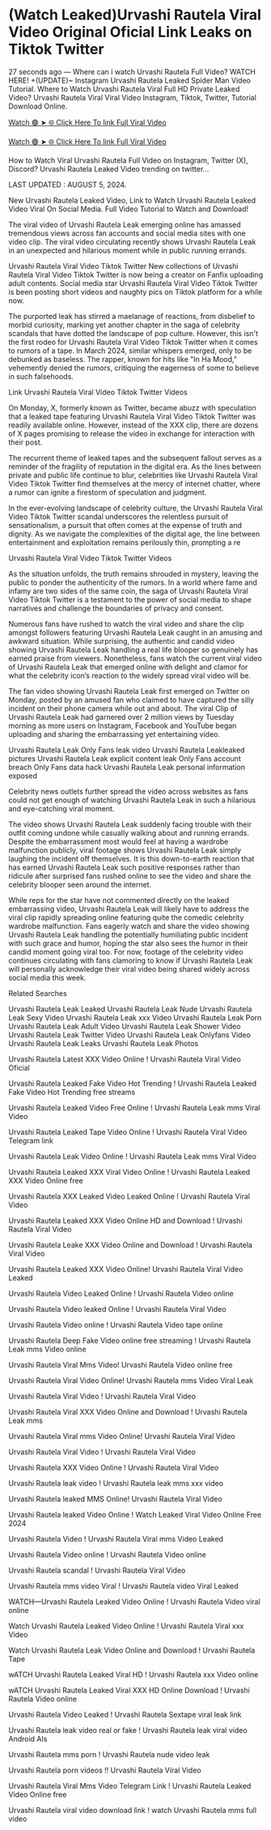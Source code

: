 <h1>(Watch Leaked)Urvashi Rautela Viral Video Original Oficial Link Leaks on Tiktok Twitter</h1>

27 seconds ago — Where can i watch Urvashi Rautela Full Video? WATCH HERE! +(UPDATE)~ Instagram Urvashi Rautela Leaked Spider Man Video Tutorial​. Where to Watch Urvashi Rautela Viral Full HD Private Leaked Video? Urvashi Rautela Viral Viral Video Instagram, Tiktok, Twitter, Tutorial Download Online.

<a href="https://viralleakedvideos.com/leakedvideo.html?polok" rel="nofollow">Watch 🟢 ➤ 🌐 Click Here To link Full Viral Video</a>

<a href="https://viralleakedvideos.com/leakedvideo.html?polok" rel="nofollow">Watch 🟢 ➤ 🌐 Click Here To link Full Viral Video</a>

How to Watch Viral Urvashi Rautela Full Video on Instagram, Twitter (X), Discord? Urvashi Rautela Leaked Video trending on twitter...

LAST UPDATED : AUGUST 5, 2024.

New Urvashi Rautela Leaked Video, Link to Watch Urvashi Rautela Leaked Video Viral On Social Media. Full Video Tutorial to Watch and Download!

The viral video of Urvashi Rautela Leak emerging online has amassed tremendous views across fan accounts and social media sites with one video clip. The viral video circulating recently shows Urvashi Rautela Leak in an unexpected and hilarious moment while in public running errands.

Urvashi Rautela Viral Video Tiktok Twitter New collections of Urvashi Rautela Viral Video Tiktok Twitter is now being a creator on Fanfix uploading adult contents. Social media star Urvashi Rautela Viral Video Tiktok Twitter is been posting short videos and naughty pics on Tiktok platform for a while now.

The purported leak has stirred a maelanage of reactions, from disbelief to morbid curiosity, marking yet another chapter in the saga of celebrity scandals that have dotted the landscape of pop culture. However, this isn't the first rodeo for Urvashi Rautela Viral Video Tiktok Twitter when it comes to rumors of a tape. In March 2024, similar whispers emerged, only to be debunked as baseless. The rapper, known for hits like "In Ha Mood," vehemently denied the rumors, critiquing the eagerness of some to believe in such falsehoods.

Link Urvashi Rautela Viral Video Tiktok Twitter Videos

On Monday, X, formerly known as Twitter, became abuzz with speculation that a leaked tape featuring Urvashi Rautela Viral Video Tiktok Twitter was readily available online. However, instead of the XXX clip, there are dozens of X pages promising to release the video in exchange for interaction with their post.

The recurrent theme of leaked tapes and the subsequent fallout serves as a reminder of the fragility of reputation in the digital era. As the lines between private and public life continue to blur, celebrities like Urvashi Rautela Viral Video Tiktok Twitter find themselves at the mercy of internet chatter, where a rumor can ignite a firestorm of speculation and judgment.

In the ever-evolving landscape of celebrity culture, the Urvashi Rautela Viral Video Tiktok Twitter scandal underscores the relentless pursuit of sensationalism, a pursuit that often comes at the expense of truth and dignity. As we navigate the complexities of the digital age, the line between entertainment and exploitation remains perilously thin, prompting a re

Urvashi Rautela Viral Video Tiktok Twitter Videos

As the situation unfolds, the truth remains shrouded in mystery, leaving the public to ponder the authenticity of the rumors. In a world where fame and infamy are two sides of the same coin, the saga of Urvashi Rautela Viral Video Tiktok Twitter is a testament to the power of social media to shape narratives and challenge the boundaries of privacy and consent.

Numerous fans have rushed to watch the viral video and share the clip amongst followers featuring Urvashi Rautela Leak caught in an amusing and awkward situation. While surprising, the authentic and candid video showing Urvashi Rautela Leak handling a real life blooper so genuinely has earned praise from viewers. Nonetheless, fans watch the current viral video of Urvashi Rautela Leak that emerged online with delight and clamor for what the celebrity icon’s reaction to the widely spread viral video will be.

The fan video showing Urvashi Rautela Leak first emerged on Twitter on Monday, posted by an amused fan who claimed to have captured the silly incident on their phone camera while out and about. The viral Clip of Urvashi Rautela Leak had garnered over 2 million views by Tuesday morning as more users on Instagram, Facebook and YouTube began uploading and sharing the embarrassing yet entertaining video.

Urvashi Rautela Leak Only Fans leak video Urvashi Rautela Leakleaked pictures Urvashi Rautela Leak explicit content leak Only Fans account breach Only Fans data hack Urvashi Rautela Leak personal information exposed

Celebrity news outlets further spread the video across websites as fans could not get enough of watching Urvashi Rautela Leak in such a hilarious and eye-catching viral moment.

The video shows Urvashi Rautela Leak suddenly facing trouble with their outfit coming undone while casually walking about and running errands. Despite the embarrassment most would feel at having a wardrobe malfunction publicly, viral footage shows Urvashi Rautela Leak simply laughing the incident off themselves. It is this down-to-earth reaction that has earned Urvashi Rautela Leak such positive responses rather than ridicule after surprised fans rushed online to see the video and share the celebrity blooper seen around the internet.

While reps for the star have not commented directly on the leaked embarrassing video, Urvashi Rautela Leak will likely have to address the viral clip rapidly spreading online featuring quite the comedic celebrity wardrobe malfunction. Fans eagerly watch and share the video showing Urvashi Rautela Leak handling the potentially humiliating public incident with such grace and humor, hoping the star also sees the humor in their candid moment going viral too. For now, footage of the celebrity video continues circulating with fans clamoring to know if Urvashi Rautela Leak will personally acknowledge their viral video being shared widely across social media this week.

Related Searches

Urvashi Rautela Leak Leaked Urvashi Rautela Leak Nude Urvashi Rautela Leak Sexy Video Urvashi Rautela Leak xxx Video Urvashi Rautela Leak Porn Urvashi Rautela Leak Adult Video Urvashi Rautela Leak Shower Video Urvashi Rautela Leak Twitter Video Urvashi Rautela Leak Onlyfans Video Urvashi Rautela Leak Leaks Urvashi Rautela Leak Photos

Urvashi Rautela Latest XXX Video Online ! Urvashi Rautela Viral Video Oficial

Urvashi Rautela Leaked Fake Video Hot Trending ! Urvashi Rautela Leaked Fake Video Hot Trending free streams

Urvashi Rautela Leaked Video Free Online ! Urvashi Rautela Leak mms Viral Video

Urvashi Rautela Leaked Tape Video Online ! Urvashi Rautela Viral Video Telegram link

Urvashi Rautela Leak Video Online ! Urvashi Rautela Leak mms Viral Video

Urvashi Rautela Leaked XXX Viral Video Online ! Urvashi Rautela Leaked XXX Video Online free

Urvashi Rautela XXX Leaked Video Leaked Online ! Urvashi Rautela Viral Video

Urvashi Rautela Leaked XXX Video Online HD and Download ! Urvashi Rautela Viral Video

Urvashi Rautela Leake XXX Video Online and Download ! Urvashi Rautela Viral Video

Urvashi Rautela Leaked XXX Video Online! Urvashi Rautela Viral Video Leaked

Urvashi Rautela Video Leaked Online ! Urvashi Rautela Video online

Urvashi Rautela Video leaked Online ! Urvashi Rautela Viral Video

Urvashi Rautela Video online ! Urvashi Rautela Video tape online

Urvashi Rautela Deep Fake Video online free streaming ! Urvashi Rautela Leak mms Video online

Urvashi Rautela Viral Mms Video! Urvashi Rautela Video online free

Urvashi Rautela Viral Video Online! Urvashi Rautela mms Video Viral Leak

Urvashi Rautela Viral Video ! Urvashi Rautela Viral Video

Urvashi Rautela Viral XXX Video Online and Download ! Urvashi Rautela Leak mms

Urvashi Rautela Viral mms Video Online! Urvashi Rautela Viral Video

Urvashi Rautela Viral Video ! Urvashi Rautela Viral Video

Urvashi Rautela XXX Video Online ! Urvashi Rautela Viral Video

Urvashi Rautela leak video ! Urvashi Rautela leak mms xxx video

Urvashi Rautela leaked MMS Online! Urvashi Rautela Viral Video

Urvashi Rautela leaked Video Online ! Watch Leaked Viral Video Online Free 2024

Urvashi Rautela Video ! Urvashi Rautela Viral mms Video Leaked

Urvashi Rautela Video online ! Urvashi Rautela Video online

Urvashi Rautela scandal ! Urvashi Rautela Viral Video

Urvashi Rautela mms video Viral ! Urvashi Rautela video Viral Leaked

WATCH—Urvashi Rautela Leaked Video Online ! Urvashi Rautela Video viral online

Watch Urvashi Rautela Leaked Video Online ! Urvashi Rautela Viral xxx Video

Watch Urvashi Rautela Leak Video Online and Download ! Urvashi Rautela Tape

wATCH Urvashi Rautela Leaked Viral HD ! Urvashi Rautela xxx Video online

wATCH Urvashi Rautela Leaked Viral XXX HD Online Download ! Urvashi Rautela Video online

Urvashi Rautela Video Leaked ! Urvashi Rautela Sextape viral leak link

Urvashi Rautela leak video real or fake ! Urvashi Rautela leak viral video Android AIs

Urvashi Rautela mms porn ! Urvashi Rautela nude video leak

Urvashi Rautela porn videos !! Urvashi Rautela Viral Video

Urvashi Rautela Viral Mms Video Telegram Link ! Urvashi Rautela Leaked Video Online free

Urvashi Rautela viral video download link ! watch Urvashi Rautela mms full video
